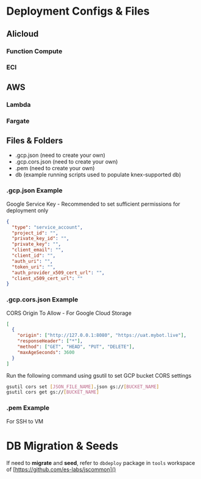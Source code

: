 # Deployment Configs & Files

## Alicloud

### Function Compute

### ECI

## AWS

### Lambda

### Fargate

## Files & Folders

+ <env>.gcp.json (need to create your own)
+ <env>.gcp.cors.json (need to create your own)
+ <env>.pem (need to create your own)
+ db (example running scripts used to populate knex-supported db)


### <env>.gcp.json Example

Google Service Key - Recommended to set sufficient permissions for deployment only

```json
{
  "type": "service_account",
  "project_id": "",
  "private_key_id": "",
  "private_key": "",
  "client_email": "",
  "client_id": "",
  "auth_uri": "",
  "token_uri": "",
  "auth_provider_x509_cert_url": "",
  "client_x509_cert_url": ""
}
```

### <env>.gcp.cors.json Example

CORS Origin To Allow - For Google Cloud Storage

```json
[
  {
    "origin": ["http://127.0.0.1:8080", "https://uat.mybot.live"],
    "responseHeader": ["*"],
    "method": ["GET", "HEAD", "PUT", "DELETE"],
    "maxAgeSeconds": 3600
  }
]
```

Run the following command using gsutil to set GCP bucket CORS settings

```bash
gsutil cors set [JSON_FILE_NAME].json gs://[BUCKET_NAME]
gsutil cors get gs://[BUCKET_NAME]
```

### <env>.pem Example

For SSH to VM


# DB Migration & Seeds

If need to **migrate** and **seed**, refer to `dbdeploy` package in `tools` workspace of [https://github.com/es-labs/jscommon]()
